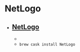 # NetLogo
- [NetLogo](https://ccl.northwestern.edu/netlogo/)
  - 
  - 
  - `brew cask install NetLogo`

